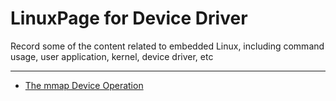 # LinuxPage for Device Driver
Record some of the content related to embedded Linux, including command usage, user application, kernel, device driver, etc

------------------------------------------------------------------------------------------------------------------------------


 - [The mmap Device Operation](https://github.com/awokezhou/LinuxPage/wiki/The-mmap-Device-Operation)
